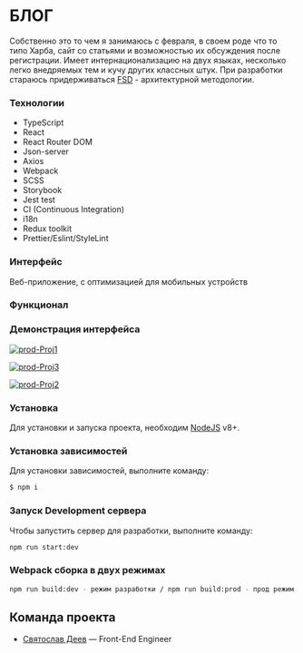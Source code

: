 # БЛОГ
Собственно это то чем я занимаюсь с февраля, в своем роде что то типо Харба, сайт со статьями и возможностью их обсуждения после регистрации.
Имеет интернационализацию на двух языках, несколько легко внедряемых тем и кучу других классных штук. 
При разработки стараюсь придерживаться [FSD](https://feature-sliced.design/ru/) - архитектурной методологии. 

### Технологии
- TypeScript 
- React
- React Router DOM
- Json-server
- Axios
- Webpack 
- SCSS
- Storybook 
- Jest test
- CI (Continuous Integration)
- i18n 
- Redux toolkit
- Prettier/Eslint/StyleLint

### Интерфейс
Веб-приложение, c оптимизацией для мобильных устройств

### Функционал



### Демонстрация интерфейса

<a href="https://ibb.co/j6tyTvr"><img src="https://i.ibb.co/dWZPr05/prod-Proj1.png" alt="prod-Proj1" border="0"></a>

<a href="https://ibb.co/sRh4td4"><img src="https://i.ibb.co/C8qyW3y/prod-Proj3.png" alt="prod-Proj3" border="0"></a>

<a href="https://ibb.co/vL5Nfs6"><img src="https://i.ibb.co/5sDQCYg/prod-Proj2.png" alt="prod-Proj2" border="0"></a>

### Установка
Для установки и запуска проекта, необходим [NodeJS](https://nodejs.org) v8+.

### Установка зависимостей
Для установки зависимостей, выполните команду:
```sh
$ npm i
```

### Запуск Development сервера 
Чтобы запустить сервер для разработки, выполните команду:
```sh
npm run start:dev
```

### Webpack cборка в двух режимах 
```sh
npm run build:dev - режим разработки / npm run build:prod - прод режим 
```

## Команда проекта

- [Святослав Деев](https://github.com/xkochevnikx) — Front-End Engineer


